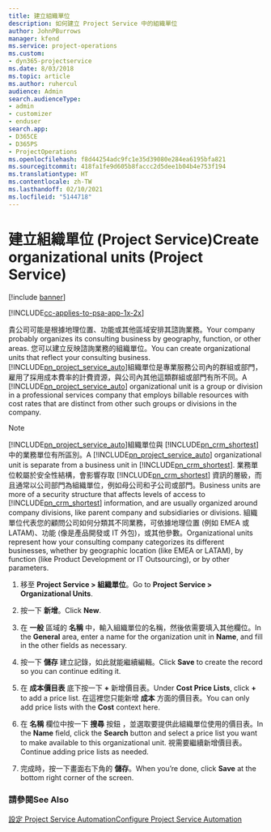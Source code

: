 ```yaml
---
title: 建立組織單位
description: 如何建立 Project Service 中的組織單位
author: JohnPBurrows
manager: kfend
ms.service: project-operations
ms.custom:
- dyn365-projectservice
ms.date: 8/03/2018
ms.topic: article
ms.author: ruhercul
audience: Admin
search.audienceType:
- admin
- customizer
- enduser
search.app:
- D365CE
- D365PS
- ProjectOperations
ms.openlocfilehash: f8d44254adc9fc1e35d39080e284ea6195bfa821
ms.sourcegitcommit: 418fa1fe9d605b8faccc2d5dee1b04b4e753f194
ms.translationtype: HT
ms.contentlocale: zh-TW
ms.lasthandoff: 02/10/2021
ms.locfileid: "5144718"
---
```

# <a name="create-organizational-units-project-service"></a><span data-ttu-id="4f972-103">建立組織單位 (Project Service)</span><span class="sxs-lookup"><span data-stu-id="4f972-103">Create organizational units (Project Service)</span></span>

[!include [banner](../includes/psa-now-project-operations.md)]

[!INCLUDE[cc-applies-to-psa-app-1x-2x](../includes/cc-applies-to-psa-app-1x-2x.md)]

<span data-ttu-id="4f972-104">貴公司可能是根據地理位置、功能或其他區域安排其諮詢業務。</span><span class="sxs-lookup"><span data-stu-id="4f972-104">Your company probably organizes its consulting business by geography, function, or other areas.</span></span> <span data-ttu-id="4f972-105">您可以建立反映諮詢業務的組織單位。</span><span class="sxs-lookup"><span data-stu-id="4f972-105">You can create organizational units that reflect your consulting business.</span></span> <span data-ttu-id="4f972-106">[!INCLUDE[pn_project_service_auto](../includes/pn-project-service-auto.md)]組織單位是專業服務公司內的群組或部門，雇用了採用成本費率的計費資源，與公司內其他這類群組或部門有所不同。</span><span class="sxs-lookup"><span data-stu-id="4f972-106">A [!INCLUDE[pn_project_service_auto](../includes/pn-project-service-auto.md)] organizational unit is a group or division in a professional services company that employs billable resources with cost rates that are distinct from other such groups or divisions in the company.</span></span>  
  
> [!NOTE]
>  <span data-ttu-id="4f972-107">[!INCLUDE[pn_project_service_auto](../includes/pn-project-service-auto.md)]組織單位與 [!INCLUDE[pn_crm_shortest](../includes/pn-crm-shortest.md)] 中的業務單位有所區別。</span><span class="sxs-lookup"><span data-stu-id="4f972-107">A [!INCLUDE[pn_project_service_auto](../includes/pn-project-service-auto.md)] organizational unit is separate from a business unit in [!INCLUDE[pn_crm_shortest](../includes/pn-crm-shortest.md)].</span></span> <span data-ttu-id="4f972-108">業務單位較屬於安全性結構，會影響存取 [!INCLUDE[pn_crm_shortest](../includes/pn-crm-shortest.md)] 資訊的層級，而且通常以公司部門為組織單位，例如母公司和子公司或部門。</span><span class="sxs-lookup"><span data-stu-id="4f972-108">Business units are more of a security structure that affects levels of access to [!INCLUDE[pn_crm_shortest](../includes/pn-crm-shortest.md)] information, and are usually organized around company divisions, like parent company and subsidiaries or divisions.</span></span> <span data-ttu-id="4f972-109">組織單位代表您的顧問公司如何分類其不同業務，可依據地理位置 (例如 EMEA 或 LATAM)、功能 (像是產品開發或 IT 外包)，或其他參數。</span><span class="sxs-lookup"><span data-stu-id="4f972-109">Organizational units represent how your consulting company categorizes its different businesses, whether by geographic location (like EMEA or LATAM), by function (like Product Development or IT Outsourcing), or by other parameters.</span></span>  
  
1.  <span data-ttu-id="4f972-110">移至 **Project Service > 組織單位**。</span><span class="sxs-lookup"><span data-stu-id="4f972-110">Go to **Project Service > Organizational Units**.</span></span>  
  
2.  <span data-ttu-id="4f972-111">按一下 **新增**。</span><span class="sxs-lookup"><span data-stu-id="4f972-111">Click **New**.</span></span>  
  
3.  <span data-ttu-id="4f972-112">在 **一般** 區域的 **名稱** 中，輸入組織單位的名稱，然後依需要填入其他欄位。</span><span class="sxs-lookup"><span data-stu-id="4f972-112">In the **General** area, enter a name for the organization unit in **Name**, and fill in the other fields as necessary.</span></span>  
  
4.  <span data-ttu-id="4f972-113">按一下 **儲存** 建立記錄，如此就能繼續編輯。</span><span class="sxs-lookup"><span data-stu-id="4f972-113">Click **Save** to create the record so you can continue editing it.</span></span>  
  
5.  <span data-ttu-id="4f972-114">在 **成本價目表** 底下按一下 **+** 新增價目表。</span><span class="sxs-lookup"><span data-stu-id="4f972-114">Under **Cost Price Lists**, click **+** to add a price list.</span></span> <span data-ttu-id="4f972-115">在這裡您只能新增 **成本** 方面的價目表。</span><span class="sxs-lookup"><span data-stu-id="4f972-115">You can only add price lists with the **Cost** context here.</span></span>  
  
6.  <span data-ttu-id="4f972-116">在 **名稱** 欄位中按一下 **搜尋** 按鈕 ，並選取要提供此組織單位使用的價目表。</span><span class="sxs-lookup"><span data-stu-id="4f972-116">In the **Name** field, click the **Search** button and select a price list you want to make available to this organizational unit.</span></span> <span data-ttu-id="4f972-117">視需要繼續新增價目表。</span><span class="sxs-lookup"><span data-stu-id="4f972-117">Continue adding price lists as needed.</span></span>  
  
7.  <span data-ttu-id="4f972-118">完成時，按一下畫面右下角的 **儲存**。</span><span class="sxs-lookup"><span data-stu-id="4f972-118">When you’re done, click **Save** at the bottom right corner of the screen.</span></span>  
  
### <a name="see-also"></a><span data-ttu-id="4f972-119">請參閱</span><span class="sxs-lookup"><span data-stu-id="4f972-119">See Also</span></span>  
 [<span data-ttu-id="4f972-120">設定 Project Service Automation</span><span class="sxs-lookup"><span data-stu-id="4f972-120">Configure Project Service Automation</span></span>](../psa/configure.md)
